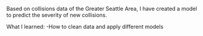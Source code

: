 Based on collisions data of the Greater Seattle Area, I have created a model to predict the severity of new collisions.

What I learned:
-How to clean data and apply different models
